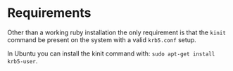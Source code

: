 # Requirements

Other than a working ruby installation the only requirement is that the `kinit` command be present on the system with a valid `krb5.conf` setup.

In Ubuntu you can install the kinit command with: `sudo apt-get install krb5-user`.
